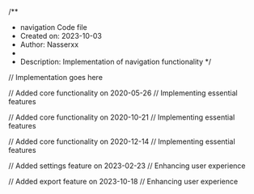 /**
 * navigation Code file
 * Created on: 2023-10-03
 * Author: Nasserxx
 *
 * Description: Implementation of navigation functionality
 */
 
// Implementation goes here


// Added core functionality on 2020-05-26
// Implementing essential features

// Added core functionality on 2020-10-21
// Implementing essential features

// Added core functionality on 2020-12-14
// Implementing essential features

// Added settings feature on 2023-02-23
// Enhancing user experience

// Added export feature on 2023-10-18
// Enhancing user experience
